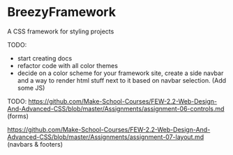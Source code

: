 # BreezyFramework
 A CSS framework for styling projects

TODO:
- start creating docs
- refactor code with all color themes
- decide on a color scheme for your framework site, create a side navbar and a way to render html stuff next to it based on navbar selection. (Add some JS)

TODO:
https://github.com/Make-School-Courses/FEW-2.2-Web-Design-And-Advanced-CSS/blob/master/Assignments/assignment-06-controls.md (forms)

https://github.com/Make-School-Courses/FEW-2.2-Web-Design-And-Advanced-CSS/blob/master/Assignments/assignment-07-layout.md (navbars & footers)


